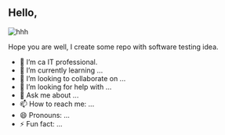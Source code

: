 ## Hello,
![hhh](https://github.com/user-attachments/assets/aa2eb047-a8c9-49d4-9e9e-a8c679cc4630)

Hope you are well, 
I create some repo with software testing idea.

- 🔭 I’m ca IT professional.
- 🌱 I’m currently learning ...
- 👯 I’m looking to collaborate on ...
- 🤔 I’m looking for help with ...
- 💬 Ask me about ...
- 📫 How to reach me: ...
- 😄 Pronouns: ...
- ⚡ Fun fact: ...

